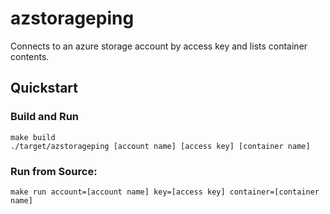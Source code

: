 # azstorageping

Connects to an azure storage account by access key and lists container contents.

## Quickstart

### Build and Run
```
make build
./target/azstorageping [account name] [access key] [container name]
```

### Run from Source:
```
make run account=[account name] key=[access key] container=[container name]
```